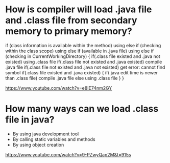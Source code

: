 # How is compiler will load .java file and .class file from secondary memory to primary memory?

if (class information is available within the method) using
else if (checking within the class scope) using
else if (available in .java file) using
else if (checking in CurrentWorkingDirectory) {
    if(.class file existed and .java not existed) using .class file
    if(.class file not existed and .java existed) compile .java file
    if(.class file not existed and .java not existed) get error: cannot find symbol
    if(.class file existed and .java existed) {
        if(.java edit time is newer than .class file) compile .java file
        else using .class file
    }
}

https://www.youtube.com/watch?v=e8IE74nm2GY

# How many ways can we load .class file in java?

* By using java development tool
* By calling static variables and methods
* By using object creation

https://www.youtube.com/watch?v=9-PZwyQap2M&t=915s